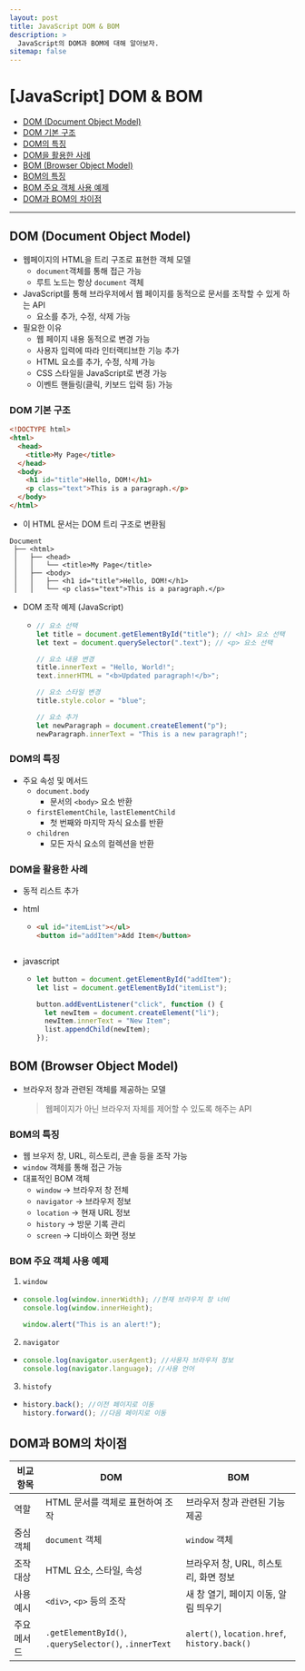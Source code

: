 ```yaml
---
layout: post
title: JavaScript DOM & BOM
description: >
  JavaScript의 DOM과 BOM에 대해 알아보자.
sitemap: false
---
```


# [JavaScript] DOM & BOM

- [DOM (Document Object Model)](#dom-document-object-model)
- [DOM 기본 구조](#dom-기본-구조)
- [DOM의 특징](#dom의-특징)
- [DOM을 활용한 사례](#dom을-활용한-사례)
- [BOM (Browser Object Model)](#bom-browser-object-model)
- [BOM의 특징](#bom의-특징)
- [BOM 주요 객체 사용 예제](#bom-주요-객체-사용-예제)
- [DOM과 BOM의 차이점](#dom과-bom의-차이점)

---

## DOM (Document Object Model)

- 웹페이지의 HTML을 트리 구조로 표현한 객체 모델
  - `document`객체를 통해 접근 가능
  - 루트 노드는 항상 `document` 객체
- JavaScript를 통해 브라우저에서 웹 페이지를 동적으로 문서를 조작할 수 있게 하는 API
  - 요소를 추가, 수정, 삭제 가능
- 필요한 이유
  - 웹 페이지 내용 동적으로 변경 가능
  - 사용자 입력에 따라 인터랙티브한 기능 추가
  - HTML 요소를 추가, 수정, 삭제 가능
  - CSS 스타일을 JavaScript로 변경 가능
  - 이벤트 핸들링(클릭, 키보드 입력 등) 가능

### DOM 기본 구조

```html
<!DOCTYPE html>
<html>
  <head>
    <title>My Page</title>
  </head>
  <body>
    <h1 id="title">Hello, DOM!</h1>
    <p class="text">This is a paragraph.</p>
  </body>
</html>
```

- 이 HTML 문서는 DOM 트리 구조로 변환됨

```
Document
 ├── <html>
 │   ├── <head>
 │   │   └── <title>My Page</title>
 │   ├── <body>
 │   │   ├── <h1 id="title">Hello, DOM!</h1>
 │   │   └── <p class="text">This is a paragraph.</p>
```

- DOM 조작 예제 (JavaScript)

  - ```javascript
    // 요소 선택
    let title = document.getElementById("title"); // <h1> 요소 선택
    let text = document.querySelector(".text"); // <p> 요소 선택

    // 요소 내용 변경
    title.innerText = "Hello, World!";
    text.innerHTML = "<b>Updated paragraph!</b>";

    // 요소 스타일 변경
    title.style.color = "blue";

    // 요소 추가
    let newParagraph = document.createElement("p");
    newParagraph.innerText = "This is a new paragraph!";
    ```

### DOM의 특징

- 주요 속성 및 메서드
  - `document.body`
    - 문서의 `<body>` 요소 반환
  - `firstElementChile`, `lastElementChild`
    - 첫 번째와 마지막 자식 요소를 반환
  - `children`
    - 모든 자식 요소의 컬렉션을 반환

### DOM을 활용한 사례

- 동적 리스트 추가
- html

  - ```html
    <ul id="itemList"></ul>
    <button id="addItem">Add Item</button>
    ```

  ```

  ```

- javascript

  - ```javascript
    let button = document.getElementById("addItem");
    let list = document.getElementById("itemList");

    button.addEventListener("click", function () {
      let newItem = document.createElement("li");
      newItem.innerText = "New Item";
      list.appendChild(newItem);
    });
    ```

## BOM (Browser Object Model)

- 브라우저 창과 관련된 객체를 제공하는 모델
  > 웹페이지가 아닌 브라우저 자체를 제어할 수 있도록 해주는 API

### BOM의 특징

- 웹 브우저 창, URL, 히스토리, 콘솔 등을 조작 가능
- `window` 객체를 통해 접근 가능
- 대표적인 BOM 객체
  - `window` -> 브라우저 창 전체
  - `navigator` -> 브라우저 정보
  - `location` -> 현재 URL 정보
  - `history` -> 방문 기록 관리
  - `screen` -> 디바이스 화면 정보

### BOM 주요 객체 사용 예제

1. `window`

- ```javascript
  console.log(window.innerWidth); //현재 브라우저 창 너비
  console.log(window.innerHeight);

  window.alert("This is an alert!");
  ```

2. `navigator`

- ```javascript
  console.log(navigator.userAgent); //사용자 브라우저 정보
  console.log(navigator.language); //사용 언어
  ```

3. `histofy`

- ```javascript
  history.back(); //이전 페이지로 이동
  history.forward(); //다음 페이지로 이동
  ```

## DOM과 BOM의 차이점

| 비교 항목   | DOM                                                   | BOM                                          |
| ----------- | ----------------------------------------------------- | -------------------------------------------- |
| 역할        | HTML 문서를 객체로 표현하여 조작                      | 브라우저 창과 관련된 기능 제공               |
| 중심 객체   | `document` 객체                                       | `window` 객체                                |
| 조작 대상   | HTML 요소, 스타일, 속성                               | 브라우저 창, URL, 히스토리, 화면 정보        |
| 사용 예시   | `<div>`, `<p>` 등의 조작                              | 새 창 열기, 페이지 이동, 알림 띄우기         |
| 주요 메서드 | `.getElementById()`, `.querySelector()`, `.innerText` | `alert()`, `location.href`, `history.back()` |
